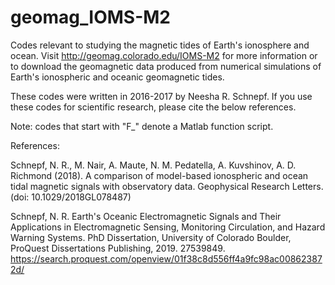 # geomag_IOMS-M2

Codes relevant to studying the magnetic tides of Earth's ionosphere and ocean.
Visit http://geomag.colorado.edu/IOMS-M2 for more information or to download the
geomagnetic data produced from numerical simulations of Earth's ionospheric and
oceanic geomagnetic tides.

These codes were written in 2016-2017 by Neesha R. Schnepf. If you use these codes
for scientific research, please cite the below references.

Note: codes that start with "F_" denote a Matlab function script.

References:

Schnepf, N. R., M. Nair, A. Maute, N. M. Pedatella, A. Kuvshinov, A. D. Richmond (2018). 
A comparison of model-based ionospheric and ocean tidal magnetic signals with observatory 
data. Geophysical Research Letters. (doi: 10.1029/2018GL078487)

Schnepf, N. R. Earth's Oceanic Electromagnetic Signals and Their Applications in 
Electromagnetic Sensing, Monitoring Circulation, and Hazard Warning Systems. PhD Dissertation,
University of Colorado Boulder, ProQuest Dissertations Publishing, 2019. 27539849.
https://search.proquest.com/openview/01f38c8d556ff4a9fc98ac008623872d/
